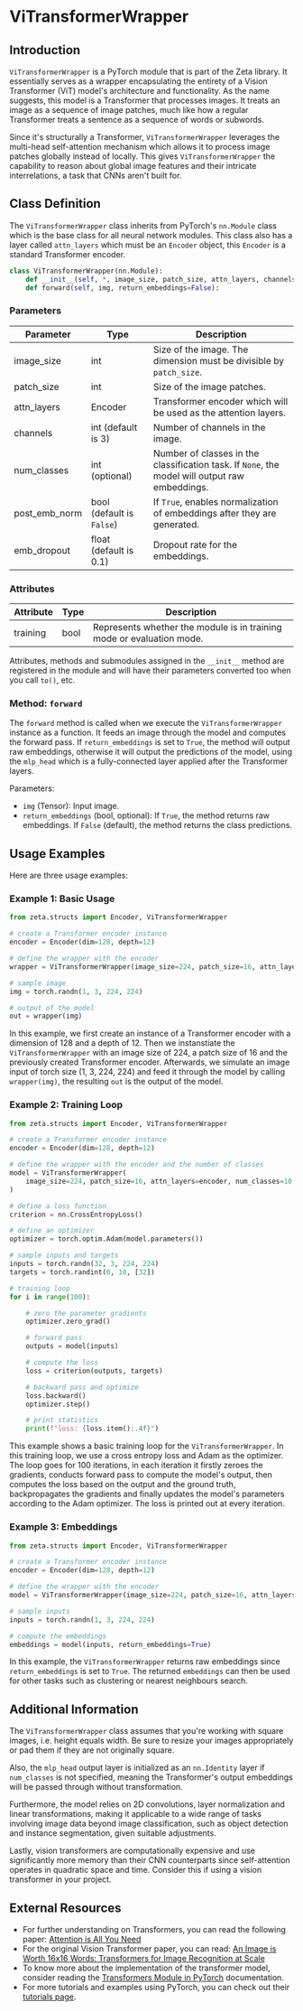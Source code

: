 # ViTransformerWrapper

## Introduction

`ViTransformerWrapper` is a PyTorch module that is part of the Zeta library. It essentially serves as a wrapper encapsulating the entirety of a Vision Transformer (ViT) model's architecture and functionality. As the name suggests,  this model is a Transformer that processes images. It treats an image as a sequence of image patches, much like how a regular Transformer treats a sentence as a sequence of words or subwords.

Since it's structurally a Transformer, `ViTransformerWrapper` leverages the multi-head self-attention mechanism which allows it to process image patches globally instead of locally. This gives `ViTransformerWrapper` the capability to reason about global image features and their intricate interrelations, a task that CNNs aren't built for.

## Class Definition

The `ViTransformerWrapper` class inherits from PyTorch's `nn.Module` class which is the base class for all neural network modules. This class also has a layer called `attn_layers` which must be an `Encoder` object, this `Encoder` is a standard Transformer encoder.

```python
class ViTransformerWrapper(nn.Module):
    def __init__(self, *, image_size, patch_size, attn_layers, channels=3, num_classes=None, post_emb_norm=False, emb_dropout=0.1):
    def forward(self, img, return_embeddings=False):
```

### Parameters

| Parameter     | Type | Description |
|---------------|------|-------------|
| image_size    | int  | Size of the image. The dimension must be divisible by `patch_size`. |
| patch_size    | int  | Size of the image patches. |
| attn_layers   | Encoder  | Transformer encoder which will be used as the attention layers. |
| channels      | int (default is 3)  | Number of channels in the image. |
| num_classes   | int (optional)  | Number of classes in the classification task. If `None`, the model will output raw embeddings. |
| post_emb_norm | bool (default is `False`) | If `True`, enables normalization of embeddings after they are generated. |
| emb_dropout   | float (default is 0.1) | Dropout rate for the embeddings. |

### Attributes

| Attribute    | Type | Description |
|--------------|------|-------------|
| training | bool | Represents whether the module is in training mode or evaluation mode. |

Attributes, methods and submodules assigned in the `__init__` method are registered in the module and will have their parameters converted too when you call `to()`, etc.

### Method: `forward`

The `forward` method is called when we execute the `ViTransformerWrapper` instance as a function. It feeds an image through the model and computes the forward pass. If `return_embeddings` is set to `True`, the method will output raw embeddings, otherwise it will output the predictions of the model, using the `mlp_head` which is a fully-connected layer applied after the Transformer layers.

Parameters:

- `img` (Tensor): Input image.
- `return_embeddings` (bool, optional): If `True`, the method returns raw embeddings. If `False` (default), the method returns the class predictions.

## Usage Examples

Here are three usage examples:

### Example 1: Basic Usage

```python
from zeta.structs import Encoder, ViTransformerWrapper

# create a Transformer encoder instance
encoder = Encoder(dim=128, depth=12)

# define the wrapper with the encoder
wrapper = ViTransformerWrapper(image_size=224, patch_size=16, attn_layers=encoder)

# sample image
img = torch.randn(1, 3, 224, 224)

# output of the model
out = wrapper(img)
```

In this example, we first create an instance of a Transformer encoder with a dimension of 128 and a depth of 12. Then we instanstiate the `ViTransformerWrapper` with an image size of 224, a patch size of 16 and the previously created Transformer encoder. Afterwards, we simulate an image input of torch size (1, 3, 224, 224) and feed it through the model by calling `wrapper(img)`, the resulting `out` is the output of the model.

### Example 2: Training Loop

```python
from zeta.structs import Encoder, ViTransformerWrapper

# create a Transformer encoder instance
encoder = Encoder(dim=128, depth=12)

# define the wrapper with the encoder and the number of classes
model = ViTransformerWrapper(
    image_size=224, patch_size=16, attn_layers=encoder, num_classes=10
)

# define a loss function
criterion = nn.CrossEntropyLoss()

# define an optimizer
optimizer = torch.optim.Adam(model.parameters())

# sample inputs and targets
inputs = torch.randn(32, 3, 224, 224)
targets = torch.randint(0, 10, [32])

# training loop
for i in range(100):

    # zero the parameter gradients
    optimizer.zero_grad()

    # forward pass
    outputs = model(inputs)

    # compute the loss
    loss = criterion(outputs, targets)

    # backward pass and optimize
    loss.backward()
    optimizer.step()

    # print statistics
    print(f"loss: {loss.item():.4f}")
```

This example shows a basic training loop for the `ViTransformerWrapper`. In this training loop, we use a cross entropy loss and Adam as the optimizer. The loop goes for 100 iterations, in each iteration it firstly zeroes the gradients, conducts forward pass to compute the model's output, then computes the loss based on the output and the ground truth, backpropagates the gradients and finally updates the model's parameters according to the Adam optimizer. The loss is printed out at every iteration.

### Example 3: Embeddings

```python
from zeta.structs import Encoder, ViTransformerWrapper

# create a Transformer encoder instance
encoder = Encoder(dim=128, depth=12)

# define the wrapper with the encoder
model = ViTransformerWrapper(image_size=224, patch_size=16, attn_layers=encoder)

# sample inputs
inputs = torch.randn(1, 3, 224, 224)

# compute the embeddings
embeddings = model(inputs, return_embeddings=True)
```

In this example, the `ViTransformerWrapper` returns raw embeddings since `return_embeddings` is set to `True`. The returned `embeddings` can then be used for other tasks such as clustering or nearest neighbours search.

## Additional Information

The `ViTransformerWrapper` class assumes that you're working with square images, i.e. height equals width. Be sure to resize your images appropriately or pad them if they are not originally square.

Also, the `mlp_head` output layer is initialized as an `nn.Identity` layer if `num_classes` is not specified, meaning the Transformer's output embeddings will be passed through without transformation.

Furthermore, the model relies on 2D convolutions, layer normalization and linear transformations, making it applicable to a wide range of tasks involving image data beyond image classification, such as object detection and instance segmentation, given suitable adjustments. 

Lastly, vision transformers are computationally expensive and use significantly more memory than their CNN counterparts since self-attention operates in quadratic space and time. Consider this if using a vision transformer in your project.

## External Resources

- For further understanding on Transformers, you can read the following paper: [Attention is All You Need](https://arxiv.org/abs/1706.03762)
- For the original Vision Transformer paper, you can read: [An Image is Worth 16x16 Words: Transformers for Image Recognition at Scale](https://arxiv.org/abs/2010.11929)
- To know more about the implementation of the transformer model, consider reading the [Transformers Module in PyTorch](https://pytorch.org/docs/stable/nn.html#transformer-layers) documentation.
- For more tutorials and examples using PyTorch, you can check out their [tutorials page](https://pytorch.org/tutorials/).
